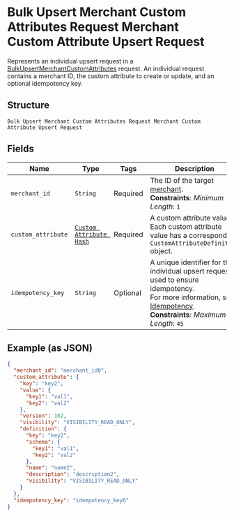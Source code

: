 
# Bulk Upsert Merchant Custom Attributes Request Merchant Custom Attribute Upsert Request

Represents an individual upsert request in a [BulkUpsertMerchantCustomAttributes](../../doc/api/merchant-custom-attributes.md#bulk-upsert-merchant-custom-attributes)
request. An individual request contains a merchant ID, the custom attribute to create or update,
and an optional idempotency key.

## Structure

`Bulk Upsert Merchant Custom Attributes Request Merchant Custom Attribute Upsert Request`

## Fields

| Name | Type | Tags | Description |
|  --- | --- | --- | --- |
| `merchant_id` | `String` | Required | The ID of the target [merchant](entity:Merchant).<br>**Constraints**: *Minimum Length*: `1` |
| `custom_attribute` | [`Custom Attribute Hash`](../../doc/models/custom-attribute.md) | Required | A custom attribute value. Each custom attribute value has a corresponding<br>`CustomAttributeDefinition` object. |
| `idempotency_key` | `String` | Optional | A unique identifier for this individual upsert request, used to ensure idempotency.<br>For more information, see [Idempotency](https://developer.squareup.com/docs/build-basics/common-api-patterns/idempotency).<br>**Constraints**: *Maximum Length*: `45` |

## Example (as JSON)

```json
{
  "merchant_id": "merchant_id0",
  "custom_attribute": {
    "key": "key2",
    "value": {
      "key1": "val1",
      "key2": "val2"
    },
    "version": 102,
    "visibility": "VISIBILITY_READ_ONLY",
    "definition": {
      "key": "key2",
      "schema": {
        "key1": "val1",
        "key2": "val2"
      },
      "name": "name2",
      "description": "description2",
      "visibility": "VISIBILITY_READ_ONLY"
    }
  },
  "idempotency_key": "idempotency_key6"
}
```

